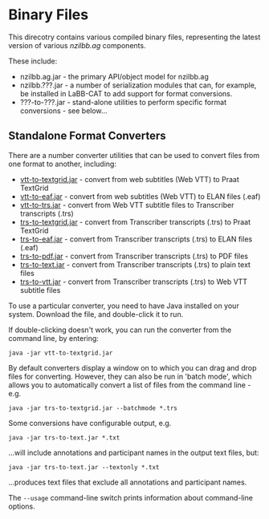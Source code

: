 # Binary Files

This direcotry contains various compiled binary files, representing the latest
version of various *nzilbb.ag* components.

These include:
* nzilbb.ag.jar - the primary API/object model for nzilbb.ag
* nzilbb.???.jar - a number of serialization modules that can, for example, be installed in
  LaBB-CAT to add support for format conversions.
* ???-to-???.jar - stand-alone utilities to perform specific format conversions - see below...

## Standalone Format Converters

There are a number converter utilities that can be used to convert files from one format
to another, including:

* [vtt-to-textgrid.jar](https://github.com/nzilbb/ag/blob/master/bin/vtt-to-textgrid.jar?raw=true) - convert from web subtitles (Web VTT) to Praat TextGrid
* [vtt-to-eaf.jar](https://github.com/nzilbb/ag/blob/master/bin/vtt-to-eaf.jar?raw=true) - convert from web subtitles (Web VTT) to ELAN files (.eaf)
* [vtt-to-trs.jar](https://github.com/nzilbb/ag/blob/master/bin/vtt-to-trs.jar?raw=true) - convert from Web VTT subtitle files to Transcriber transcripts (.trs) 
* [trs-to-textgrid.jar](https://github.com/nzilbb/ag/blob/master/bin/trs-to-textgrid.jar?raw=true) - convert from Transcriber transcripts (.trs) to Praat TextGrid
* [trs-to-eaf.jar](https://github.com/nzilbb/ag/blob/master/bin/trs-to-eaf.jar?raw=true) - convert from Transcriber transcripts (.trs) to ELAN files (.eaf)
* [trs-to-pdf.jar](https://github.com/nzilbb/ag/blob/master/bin/trs-to-pdf.jar?raw=true) - convert from Transcriber transcripts (.trs) to PDF files
* [trs-to-text.jar](https://github.com/nzilbb/ag/blob/master/bin/trs-to-text.jar?raw=true) - convert from Transcriber transcripts (.trs) to plain text files
* [trs-to-vtt.jar](https://github.com/nzilbb/ag/blob/master/bin/trs-to-vtt.jar?raw=true) - convert from Transcriber transcripts (.trs) to Web VTT subtitle files

To use a particular converter, you need to have Java installed on your
system. Download the file, and double-click it to run.

If double-clicking doesn't work, you can run the converter from the
command line, by entering:
```
java -jar vtt-to-textgrid.jar
```

By default converters display a window on to which you can drag and drop files for
converting. However, they can also be run in 'batch mode', which allows you to
automatically convert a list of files from the command line - e.g.

```
java -jar trs-to-textgrid.jar --batchmode *.trs
```

Some conversions have configurable output, e.g.

```
java -jar trs-to-text.jar *.txt
```

...will include annotations and participant names in the output text files, but:

```
java -jar trs-to-text.jar --textonly *.txt
```

...produces text files that exclude all annotations and participant names.

The `--usage` command-line switch prints information about command-line options.
